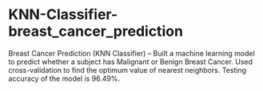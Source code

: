 # KNN-Classifier-breast_cancer_prediction
Breast Cancer Prediction (KNN Classifier) – Built a machine learning model to predict whether a subject has Malignant or Benign Breast Cancer.
Used cross-validation to find the optimum value of nearest neighbors. Testing accuracy of the model is 96.49%.
